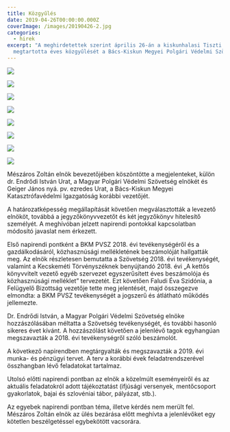 ```yaml
---
title: Közgyűlés
date: 2019-04-26T00:00:00.000Z
coverImage: /images/20190426-2.jpg
categories:
  - hirek
excerpt: "A meghirdetettek szerint április 26-án a kiskunhalasi Tiszti Klubban
  megtartotta éves közgyűlését a Bács-Kiskun Megyei Polgári Védelmi Szövetség. "
---
```

![](/images/20190426-1.jpg)

![](/images/20190426-3.jpg)

![](/images/20190426-4.jpg)

![](/images/20190426-6.jpg)

![](/images/20190426-8.jpg)

![](/images/20190426-10.jpg)

![](/images/20190426-11.jpg)

![](/images/20190426-12.jpg)

Mészáros Zoltán elnök bevezetőjében köszöntötte a megjelenteket, külön dr. Endrődi István Urat, a Magyar Polgári Védelmi Szövetség elnökét és Geiger János nyá. pv. ezredes Urat, a Bács-Kiskun Megyei Katasztrófavédelmi Igazgatóság korábbi vezetőjét.

A határozatképesség megállapítását követően megválasztották a levezető elnököt, továbbá a jegyzőkönyvvezetőt és két jegyzőkönyv hitelesítő személyét. A meghívóban jelzett napirendi pontokkal kapcsolatban módosító javaslat nem érkezett.

Első napirendi pontként a BKM PVSZ 2018. évi tevékenységéről és a gazdálkodásáról, közhasznúsági mellékletének beszámolóját hallgatták meg. Az elnök részletesen bemutatta a Szövetség 2018. évi tevékenységét, valamint a Kecskeméti Törvényszéknek benyújtandó 2018. évi „A kettős könyvvitelt vezető egyéb szervezet egyszerűsített éves beszámolója és közhasznúsági melléklet” tervezetét. Ezt követően Faludi Éva Szidónia, a Felügyelő Bizottság vezetője tette meg jelentését, majd összegezve elmondta: a BKM PVSZ tevékenységét a jogszerű és átlátható működés jellemezte.

Dr. Endrődi István, a Magyar Polgári Védelmi Szövetség elnöke hozzászólásában méltatta a Szövetség tevékenységét, és további hasonló sikeres évet kívánt. A hozzászólást követően a jelenlévő tagok egyhangúan megszavazták a 2018. évi tevékenységről szóló beszámolót.

A következő napirendben megtárgyalták és megszavazták a 2019. évi munka- és pénzügyi tervet. A terv a korábbi évek feladatrendszerével összhangban lévő feladatokat tartalmaz.

Utolsó előtti napirendi pontban az elnök a közelmúlt eseményeiről és az aktuális feladatokról adott tájékoztatást (ifjúsági versenyek, mentőcsoport gyakorlatok, bajai és szlovéniai tábor, pályázat, stb.).

Az egyebek napirendi pontban téma, illetve kérdés nem merült fel. Mészáros Zoltán elnök az ülés bezárása előtt meghívta a jelenlévőket egy kötetlen beszélgetéssel egybekötött vacsorára.
